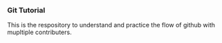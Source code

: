 ### Git Tutorial

This is the respository to understand and practice the flow of github with mupltiple contributers. 

